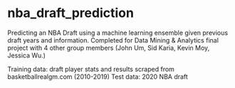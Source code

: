 # nba_draft_prediction
Predicting an NBA Draft using a machine learning ensemble given previous draft years and information. Completed for Data Mining &amp; Analytics final project with 4 other group members (John Um, Sid Karia, Kevin Moy, Jessica Wu.)

Training data: draft player stats and results scraped from basketballrealgm.com (2010-2019)
Test data: 2020 NBA draft
